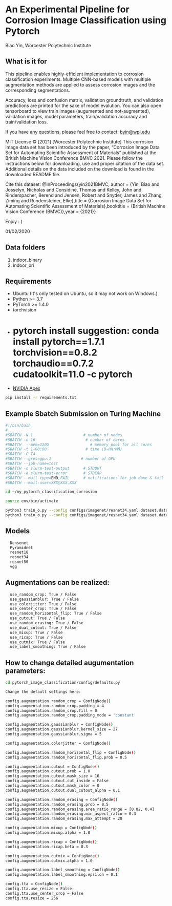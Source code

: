 # An Experimental Pipeline for Corrosion Image Classification using Pytorch

Biao Yin, Worcester Polytechnic Institute


## What is it for

This pipeline enables highly-efficient implementation to corrosion classification experiments. Multiple CNN-based models with multiple augmentation methods are applied to assess corrosion images and the corresponding segmentations.

Accuracy, loss and confusion matrix, validation groundtruth, and validation predictions are printed for the sake of model evalution.
You can also open tensorboard to view train images (augumented and not-augmented), validation images, model parameters, train/validation accuracy and train/validation loss.

If you have any questions, please feel free to contact: byin@wpi.edu

MIT License © [2021] [Worcester Polytechnic Institute]
This corrosion image data set has been introduced by the paper, “Corrosion Image Data Set for Automating Scientific Assessment of Materials” published at the British Machine Vision Conference BMVC 2021. Please follow the instructions below for downloading, use and proper citation of the data set. Additional details on the data included on the download is found in the downloaded README file.

Cite this dataset:
@InProceedings{yin2021BMVC, author = {Yin, Biao and Josselyn, Nicholas and Considine, Thomas and Kelley, John and Rinderspacher, Berend and Jensen, Robert and Snyder, James and Zhang, Ziming and Rundensteiner, Elke},title = {Corrosion Image Data Set for Automating Scientific Assessment of Materials},booktitle = {British Machine Vision Conference (BMVC)},year = {2021}}

Enjoy : )

01/02/2020

## Data folders

1. indoor_binary
2. indoor_ori

## Requirements

* Ubuntu (It's only tested on Ubuntu, so it may not work on Windows.)
* Python >= 3.7
* PyTorch >= 1.4.0
* torchvision
* # pytorch install suggestion: conda install pytorch==1.7.1 torchvision==0.8.2 torchaudio==0.7.2 cudatoolkit=11.0 -c pytorch
* [NVIDIA Apex](https://github.com/NVIDIA/apex)

```bash
pip install -r requirements.txt
```

## Example Sbatch Submission on Turing Machine 

```bash
#!/bin/bash
#
#SBATCH -N 1                      # number of nodes
#SBATCH -n 16                      # number of cores
#SBATCH  --mem=120G                  # memory pool for all cores
#SBATCH -t 1-00:00                 # time (D-HH:MM)
#SBATCH -C T4
#SBATCH --gres=gpu:1             # number of GPU
#SBATCH --job-name=test
#SBATCH -o slurm-test-output      # STDOUT
#SBATCH -e slurm-test-error       # STDERR
#SBATCH --mail-type=END,FAIL      # notifications for job done & fail
#SBATCH --mail-user=XXX@XXX.XXX

cd ~/my_pytorch_classification_corrosion

source env/bin/activate

python3 train_o.py --config configs/imagenet/resnet34.yaml dataset.dataset_dir indoor_ori dataset.n_classes 6 train.base_lr 1e-3 train.weight_decay 5e-2 train.batch_size 64 validation.batch_size 1 scheduler.epochs 1 augmentation.use_gaussianblur True train.output_dir experiments/corrosion/ori/resnet34/aug_3
python3 train_o.py --config configs/imagenet/resnet34.yaml dataset.dataset_dir indoor_binary dataset.n_classes 6 train.base_lr 1e-3 train.weight_decay 5e-2 train.batch_size 64 validation.batch_size 1 scheduler.epochs 1 augmentation.use_gaussianblur True train.output_dir experiments/corrosion/binary/resnet34/aug_3

```
## Models

```bash
  Densenet
  Pyramidnet
  resnet18
  resnet34
  resnet50
  vgg
```
## Augmentations can be realized:

```bash
  use_random_crop: True / False
  use_gaussianblur: True / False
  use_colorjitter: True / False
  use_center_crop: True / False
  use_random_horizontal_flip: True / False
  use_cutout: True / False
  use_random_erasing: True / False
  use_dual_cutout: True / False
  use_mixup: True / False
  use_ricap: True / False
  use_cutmix: True / False
  use_label_smoothing: True / False
``` 
## How to change detailed augumentation parameters:
```bash
cd pytorch_image_classification/config/defaults.py

Change the default settings here:

config.augmentation.random_crop = ConfigNode()
config.augmentation.random_crop.padding = 4
config.augmentation.random_crop.fill = 0
config.augmentation.random_crop.padding_mode = 'constant'

config.augmentation.gaussianblur = ConfigNode()
config.augmentation.gaussianblur.kernel_size = 27
config.augmentation.gaussianblur.sigma = 5

config.augmentation.colorjitter = ConfigNode()

config.augmentation.random_horizontal_flip = ConfigNode()
config.augmentation.random_horizontal_flip.prob = 0.5

config.augmentation.cutout = ConfigNode()
config.augmentation.cutout.prob = 1.0
config.augmentation.cutout.mask_size = 16
config.augmentation.cutout.cut_inside = False
config.augmentation.cutout.mask_color = 0
config.augmentation.cutout.dual_cutout_alpha = 0.1

config.augmentation.random_erasing = ConfigNode()
config.augmentation.random_erasing.prob = 0.5
config.augmentation.random_erasing.area_ratio_range = [0.02, 0.4]
config.augmentation.random_erasing.min_aspect_ratio = 0.3
config.augmentation.random_erasing.max_attempt = 20

config.augmentation.mixup = ConfigNode()
config.augmentation.mixup.alpha = 1.0

config.augmentation.ricap = ConfigNode()
config.augmentation.ricap.beta = 0.3

config.augmentation.cutmix = ConfigNode()
config.augmentation.cutmix.alpha = 1.0

config.augmentation.label_smoothing = ConfigNode()
config.augmentation.label_smoothing.epsilon = 0.1

config.tta = ConfigNode()
config.tta.use_resize = False
config.tta.use_center_crop = False
config.tta.resize = 256
